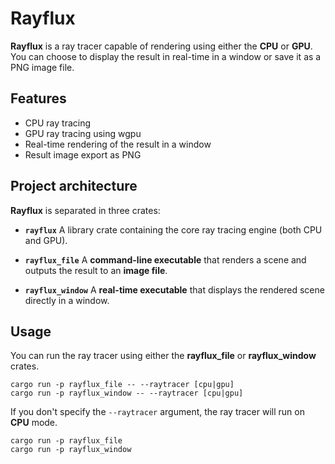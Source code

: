 # Rayflux

**Rayflux** is a ray tracer capable of rendering using either the **CPU** or **GPU**.
You can choose to display the result in real-time in a window or save it as a PNG image file.

## Features

- CPU ray tracing
- GPU ray tracing using wgpu
- Real-time rendering of the result in a window
- Result image export as PNG

## Project architecture

**Rayflux** is separated in three crates:
- **`rayflux`**
A library crate containing the core ray tracing engine (both CPU and GPU).

- **`rayflux_file`**
A **command-line executable** that renders a scene and outputs the result to an **image file**.  

- **`rayflux_window`**
A **real-time executable** that displays the rendered scene directly in a window.

## Usage

You can run the ray tracer using either the **rayflux_file** or **rayflux_window** crates. 
```
cargo run -p rayflux_file -- --raytracer [cpu|gpu]
cargo run -p rayflux_window -- --raytracer [cpu|gpu]
```

If you don't specify the `--raytracer` argument, the ray tracer will run on **CPU** mode.
```
cargo run -p rayflux_file
cargo run -p rayflux_window
```
